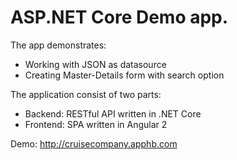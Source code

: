 #   ASP.NET Core Demo app.

The app demonstrates:
*   Working with JSON as datasource
*   Creating Master-Details form with search option

The application consist of two parts:
*   Backend: RESTful API written in .NET Core
*   Frontend: SPA written in Angular 2
 
Demo: http://cruisecompany.apphb.com
